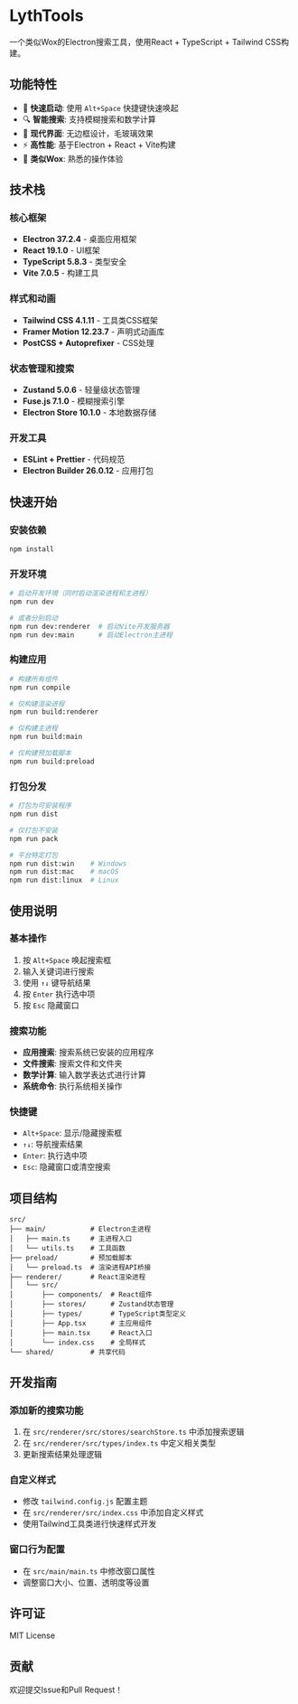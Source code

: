 # LythTools

一个类似Wox的Electron搜索工具，使用React + TypeScript + Tailwind CSS构建。

## 功能特性

- 🚀 **快速启动**: 使用 `Alt+Space` 快捷键快速唤起
- 🔍 **智能搜索**: 支持模糊搜索和数学计算
- 🎨 **现代界面**: 无边框设计，毛玻璃效果
- ⚡ **高性能**: 基于Electron + React + Vite构建
- 🎯 **类似Wox**: 熟悉的操作体验

## 技术栈

### 核心框架
- **Electron 37.2.4** - 桌面应用框架
- **React 19.1.0** - UI框架  
- **TypeScript 5.8.3** - 类型安全
- **Vite 7.0.5** - 构建工具

### 样式和动画
- **Tailwind CSS 4.1.11** - 工具类CSS框架
- **Framer Motion 12.23.7** - 声明式动画库
- **PostCSS + Autoprefixer** - CSS处理

### 状态管理和搜索
- **Zustand 5.0.6** - 轻量级状态管理
- **Fuse.js 7.1.0** - 模糊搜索引擎
- **Electron Store 10.1.0** - 本地数据存储

### 开发工具
- **ESLint + Prettier** - 代码规范
- **Electron Builder 26.0.12** - 应用打包

## 快速开始

### 安装依赖
```bash
npm install
```

### 开发环境
```bash
# 启动开发环境（同时启动渲染进程和主进程）
npm run dev

# 或者分别启动
npm run dev:renderer  # 启动Vite开发服务器
npm run dev:main      # 启动Electron主进程
```

### 构建应用
```bash
# 构建所有组件
npm run compile

# 仅构建渲染进程
npm run build:renderer

# 仅构建主进程
npm run build:main

# 仅构建预加载脚本
npm run build:preload
```

### 打包分发
```bash
# 打包为可安装程序
npm run dist

# 仅打包不安装
npm run pack

# 平台特定打包
npm run dist:win    # Windows
npm run dist:mac    # macOS  
npm run dist:linux  # Linux
```

## 使用说明

### 基本操作
1. 按 `Alt+Space` 唤起搜索框
2. 输入关键词进行搜索
3. 使用 `↑↓` 键导航结果
4. 按 `Enter` 执行选中项
5. 按 `Esc` 隐藏窗口

### 搜索功能
- **应用搜索**: 搜索系统已安装的应用程序
- **文件搜索**: 搜索文件和文件夹
- **数学计算**: 输入数学表达式进行计算
- **系统命令**: 执行系统相关操作

### 快捷键
- `Alt+Space`: 显示/隐藏搜索框
- `↑↓`: 导航搜索结果
- `Enter`: 执行选中项
- `Esc`: 隐藏窗口或清空搜索

## 项目结构

```
src/
├── main/           # Electron主进程
│   ├── main.ts     # 主进程入口
│   └── utils.ts    # 工具函数
├── preload/        # 预加载脚本
│   └── preload.ts  # 渲染进程API桥接
├── renderer/       # React渲染进程
│   └── src/
│       ├── components/  # React组件
│       ├── stores/      # Zustand状态管理
│       ├── types/       # TypeScript类型定义
│       ├── App.tsx      # 主应用组件
│       ├── main.tsx     # React入口
│       └── index.css    # 全局样式
└── shared/         # 共享代码
```

## 开发指南

### 添加新的搜索功能
1. 在 `src/renderer/src/stores/searchStore.ts` 中添加搜索逻辑
2. 在 `src/renderer/src/types/index.ts` 中定义相关类型
3. 更新搜索结果处理逻辑

### 自定义样式
- 修改 `tailwind.config.js` 配置主题
- 在 `src/renderer/src/index.css` 中添加自定义样式
- 使用Tailwind工具类进行快速样式开发

### 窗口行为配置
- 在 `src/main/main.ts` 中修改窗口属性
- 调整窗口大小、位置、透明度等设置

## 许可证

MIT License

## 贡献

欢迎提交Issue和Pull Request！
